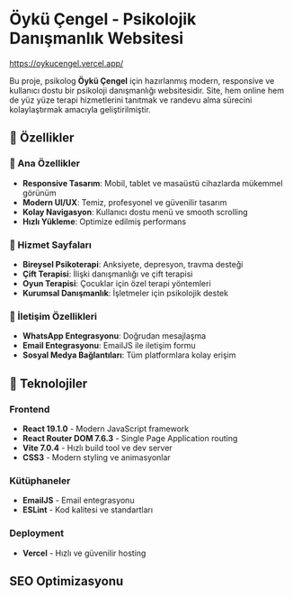 # Öykü Çengel - Psikolojik Danışmanlık Websitesi

https://oykucengel.vercel.app/


Bu proje, psikolog **Öykü Çengel** için hazırlanmış modern, responsive ve kullanıcı dostu bir psikoloji danışmanlığı websitesidir. Site, hem online hem de yüz yüze terapi hizmetlerini tanıtmak ve randevu alma sürecini kolaylaştırmak amacıyla geliştirilmiştir.

## 🌟 Özellikler

### 🎯 Ana Özellikler
- **Responsive Tasarım**: Mobil, tablet ve masaüstü cihazlarda mükemmel görünüm
- **Modern UI/UX**: Temiz, profesyonel ve güvenilir tasarım
- **Kolay Navigasyon**: Kullanıcı dostu menü ve smooth scrolling
- **Hızlı Yükleme**: Optimize edilmiş performans

### 💼 Hizmet Sayfaları
- **Bireysel Psikoterapi**: Anksiyete, depresyon, travma desteği
- **Çift Terapisi**: İlişki danışmanlığı ve çift terapisi
- **Oyun Terapisi**: Çocuklar için özel terapi yöntemleri
- **Kurumsal Danışmanlık**: İşletmeler için psikolojik destek

### 📱 İletişim Özellikleri
- **WhatsApp Entegrasyonu**: Doğrudan mesajlaşma
- **Email Entegrasyonu**: EmailJS ile iletişim formu
- **Sosyal Medya Bağlantıları**: Tüm platformlara kolay erişim

## 🚀 Teknolojiler

### Frontend
- **React 19.1.0** - Modern JavaScript framework
- **React Router DOM 7.6.3** - Single Page Application routing
- **Vite 7.0.4** - Hızlı build tool ve dev server
- **CSS3** - Modern styling ve animasyonlar

### Kütüphaneler
- **EmailJS** - Email entegrasyonu
- **ESLint** - Kod kalitesi ve standartları

### Deployment
- **Vercel** - Hızlı ve güvenilir hosting

## SEO Optimizasyonu

